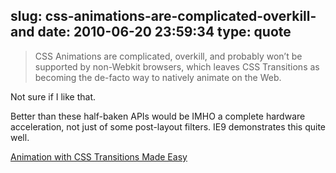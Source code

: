 slug: css-animations-are-complicated-overkill-and
date: 2010-06-20 23:59:34
type: quote
---

> CSS Animations are complicated, overkill, and probably won’t be supported by non-Webkit browsers, which leaves CSS Transitions as becoming the de-facto way to natively animate on the Web.

Not sure if I like that.

 Better than these half-baken APIs would be IMHO a complete hardware acceleration, not just of some post-layout filters. IE9 demonstrates this quite well.

 [Animation with CSS Transitions Made Easy](http://www.azarask.in/blog/post/animation-css-transitions-jquery-easy/)

